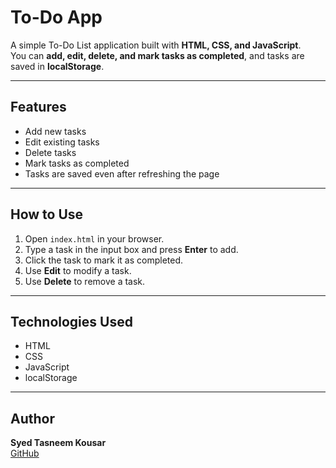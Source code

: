# To-Do App

A simple To-Do List application built with **HTML, CSS, and JavaScript**.  
You can **add, edit, delete, and mark tasks as completed**, and tasks are saved in **localStorage**.

---

## Features

- Add new tasks
- Edit existing tasks
- Delete tasks
- Mark tasks as completed
- Tasks are saved even after refreshing the page

---

## How to Use

1. Open `index.html` in your browser.
2. Type a task in the input box and press **Enter** to add.
3. Click the task to mark it as completed.
4. Use **Edit** to modify a task.
5. Use **Delete** to remove a task.

---

## Technologies Used

- HTML  
- CSS  
- JavaScript  
- localStorage

---

## Author

**Syed Tasneem Kousar**  
[GitHub](https://github.com/SyedTasneemKousar)
